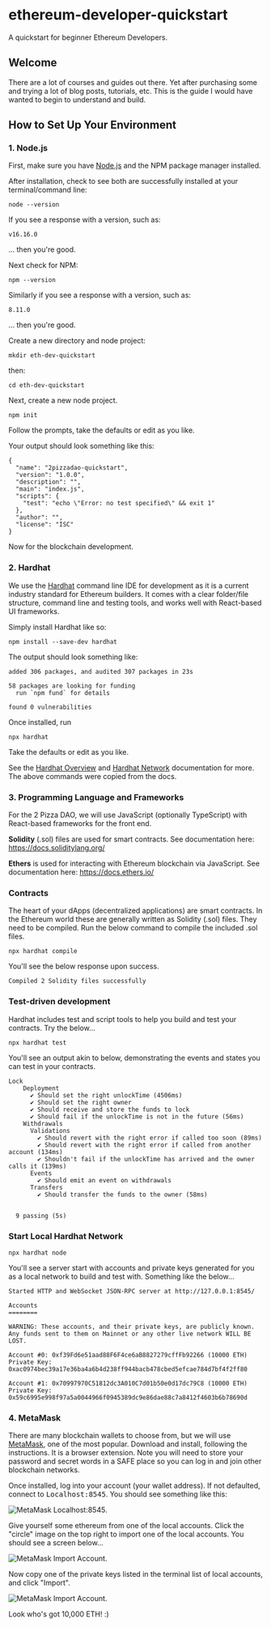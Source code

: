 # ethereum-developer-quickstart
A quickstart for beginner Ethereum Developers.

## Welcome
There are a lot of courses and guides out there. Yet after purchasing some and trying a lot of blog posts, tutorials, etc. This is the guide I would have wanted to begin to understand and build.

## How to Set Up Your Environment

### 1. Node.js

First, make sure you have [Node.js](https://nodejs.org/en/) and the NPM package manager installed.

After installation, check to see both are successfully installed at your terminal/command line:

```
node --version
```

If you see a response with a version, such as:
```
v16.16.0
```
... then you're good.

Next check for NPM:

```
npm --version
```

Similarly if you see a response with a version, such as:
```
8.11.0
```
... then you're good.

Create a new directory and node project:

```
mkdir eth-dev-quickstart
```

then:
```
cd eth-dev-quickstart
```

Next, create a new node project.

```
npm init
```

Follow the prompts, take the defaults or edit as you like.

Your output should look something like this:

```
{
  "name": "2pizzadao-quickstart",
  "version": "1.0.0",
  "description": "",
  "main": "index.js",
  "scripts": {
    "test": "echo \"Error: no test specified\" && exit 1"
  },
  "author": "",
  "license": "ISC"
}
```

Now for the blockchain development.

### 2. Hardhat

We use the [Hardhat](https://www.hardhat.org) command line IDE for development as it is a current industry standard for Ethereum builders. It comes with a clear folder/file structure, command line and testing tools, and works well with React-based UI frameworks.

Simply install Hardhat like so:

```
npm install --save-dev hardhat
```

The output should look something like:

```
added 306 packages, and audited 307 packages in 23s

58 packages are looking for funding
  run `npm fund` for details

found 0 vulnerabilities
```

Once installed, run

```
npx hardhat
```

Take the defaults or edit as you like.

See the [Hardhat Overview](https://hardhat.org/hardhat-runner/docs/getting-started#overview) and [Hardhat Network](https://hardhat.org/hardhat-network/docs/overview) documentation for more. The above commands were copied from the docs.

### 3. Programming Language and Frameworks
For the 2 Pizza DAO, we will use JavaScript (optionally TypeScript) with React-based frameworks for the front end.

__Solidity__ (.sol) files are used for smart contracts. See documentation here: https://docs.soliditylang.org/

__Ethers__ is used for interacting with Ethereum blockchain via JavaScript. See documentation here: https://docs.ethers.io/

### Contracts

The heart of your dApps (decentralized applications) are smart contracts. In the Ethereum world these are generally written as Solidity (.sol) files. They need to be compiled. Run the below command to compile the included .sol files.

```
npx hardhat compile
```

You'll see the below response upon success.

```
Compiled 2 Solidity files successfully
```

### Test-driven development

Hardhat includes test and script tools to help you build and test your contracts. Try the below...

```
npx hardhat test
```

You'll see an output akin to below, demonstrating the events and states you can test in your contracts.

```
Lock
    Deployment
      ✔ Should set the right unlockTime (4506ms)
      ✔ Should set the right owner
      ✔ Should receive and store the funds to lock
      ✔ Should fail if the unlockTime is not in the future (56ms)
    Withdrawals
      Validations
        ✔ Should revert with the right error if called too soon (89ms)
        ✔ Should revert with the right error if called from another account (134ms)
        ✔ Shouldn't fail if the unlockTime has arrived and the owner calls it (139ms)
      Events
        ✔ Should emit an event on withdrawals
      Transfers
        ✔ Should transfer the funds to the owner (58ms)


  9 passing (5s)
```

### Start Local Hardhat Network

```
npx hardhat node
```

You'll see a server start with accounts and private keys generated for you as a local network to build and test with. Something like the below...

```
Started HTTP and WebSocket JSON-RPC server at http://127.0.0.1:8545/

Accounts
========

WARNING: These accounts, and their private keys, are publicly known.
Any funds sent to them on Mainnet or any other live network WILL BE LOST.

Account #0: 0xf39Fd6e51aad88F6F4ce6aB8827279cffFb92266 (10000 ETH)
Private Key: 0xac0974bec39a17e36ba4a6b4d238ff944bacb478cbed5efcae784d7bf4f2ff80

Account #1: 0x70997970C51812dc3A010C7d01b50e0d17dc79C8 (10000 ETH)
Private Key: 0x59c6995e998f97a5a0044966f0945389dc9e86dae88c7a8412f4603b6b78690d
```

### 4. MetaMask

There are many blockchain wallets to choose from, but we will use [MetaMask](https://metamask.io/), one of the most popular. Download and install, following the instructions. It is a browser extension. Note you will need to store your password and secret words in a SAFE place so you can log in and join other blockchain networks.

Once installed, log into your account (your wallet address). If not defaulted, connect to <samp>Localhost:8545</samp>. You should see something like this:

![MetaMask Localhost:8545](images/metamask-localhost8545.png).

Give yourself some ethereum from one of the local accounts. Click the "circle" image on the top right to import one of the local accounts. You should see a screen below...

![MetaMask Import Account](images/metamask-importAccount.png).

Now copy one of the private keys listed in the terminal list of local accounts, and click "Import".

![MetaMask Import Account](images/metamask-localAccount.png).

Look who's got 10,000 ETH! :)
